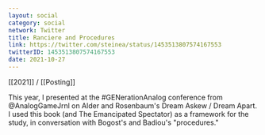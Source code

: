 ```yaml
---
layout: social
category: social
network: Twitter
title: Ranciere and Procedures
link: https://twitter.com/steinea/status/1453513807574167553
twitterID: 1453513807574167553
date: 2021-10-27
---
```


[[2021]] / [[Posting]]

This year, I presented at the #GENerationAnalog conference from @AnalogGameJrnl on Alder and Rosenbaum's Dream Askew / Dream Apart. I used this book (and The Emancipated Spectator) as a framework for the study, in conversation with Bogost's and Badiou's "procedures."
